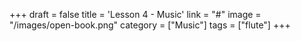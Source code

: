 +++
draft = false
title = 'Lesson 4 - Music'
link = "#"
image = "/images/open-book.png"
category = ["Music"]
tags = ["flute"]
+++
